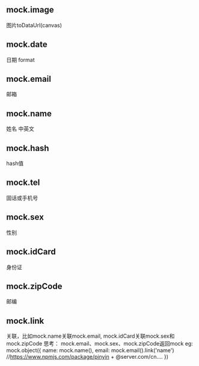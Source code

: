 ## mock.image
图片toDataUrl(canvas)

## mock.date
日期 format

## mock.email
邮箱

## mock.name
姓名 中英文

## mock.hash
hash值

## mock.tel
固话或手机号

## mock.sex
性别

## mock.idCard
身份证

## mock.zipCode
邮编

## mock.link
关联，比如mock.name关联mock.email, mock.idCard关联mock.sex和mock.zipCode
思考：
    mock.email、mock.sex、mock.zipCode返回mock
    eg: mock.object({
        name: mock.name(),
        email: mock.email().link('name')    //https://www.npmjs.com/package/pinyin + @server.com/cn....
    })